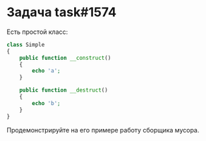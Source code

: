 # Задача task#1574

Есть простой класс:

```php
class Simple
{
    public function __construct()
    {
        echo 'a';
    }

    public function __destruct()
    {
        echo 'b';
    }
}
```

Продемонстрируйте на его примере работу сборщика мусора.

